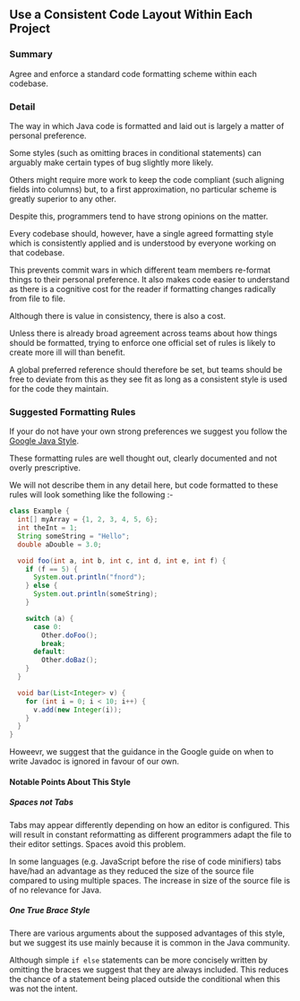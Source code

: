 ## Use a Consistent Code Layout Within Each Project

### Summary

Agree and enforce a standard code formatting scheme within each codebase.

### Detail 

The way in which Java code is formatted and laid out is largely a matter of personal preference.

Some styles (such as omitting braces in conditional statements) can arguably make certain types of bug slightly more likely. 

Others might require more work to keep the code compliant (such aligning fields into columns) but, to a first approximation, no particular scheme is greatly superior to any other. 

Despite this, programmers tend to have strong opinions on the matter.

Every codebase should, however, have a single agreed formatting style which is consistently applied and is understood by everyone working on that codebase. 

This prevents commit wars in which different team members re-format things to their personal preference. It also  makes code easier to understand as there is a cognitive cost for the reader if formatting changes radically from file to file.

Although there is value in consistency, there is also a cost. 

Unless there is already broad agreement across teams about how things should be formatted, trying to enforce one official set of rules is likely to create more ill will than benefit.

A global preferred reference should therefore be set, but teams should be free to deviate from this as they see fit as long as a consistent style is used for the code they maintain.

### Suggested Formatting Rules

If your do not have your own strong preferences we suggest you follow the [Google Java Style](https://google.github.io/styleguide/javaguide.html).

These formatting rules are well thought out, clearly documented and not overly prescriptive.

We will not describe them in any detail here, but code formatted to these rules will look something like the following :-

```java
class Example {
  int[] myArray = {1, 2, 3, 4, 5, 6};
  int theInt = 1;
  String someString = "Hello";
  double aDouble = 3.0;

  void foo(int a, int b, int c, int d, int e, int f) {
    if (f == 5) {
      System.out.println("fnord");
    } else {
      System.out.println(someString);
    }

    switch (a) {
      case 0:
        Other.doFoo();
        break;
      default:
        Other.doBaz();
    }
  }

  void bar(List<Integer> v) {
    for (int i = 0; i < 10; i++) {
      v.add(new Integer(i));
    }
  }
}
```

Howeevr, we suggest that the guidance in the Google guide on when to write Javadoc is ignored in favour of our own.

#### Notable Points About This Style

##### Spaces not Tabs

Tabs may appear differently depending on how an editor is configured. This will result in constant reformatting as different programmers adapt the file to their editor settings. Spaces avoid this problem.

In some languages (e.g. JavaScript before the rise of code minifiers) tabs have/had an advantage as they reduced the size of the source file compared to using multiple spaces. The increase in size of the source file is of no relevance for Java.

##### One True Brace Style

There are various arguments about the supposed advantages of this style, but we suggest its use mainly because it is common in the Java community.

Although simple `if else` statements can be more concisely written by omitting the braces we suggest that they are always included. This reduces the chance of a statement being placed outside the conditional when this was not the intent.

